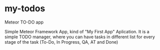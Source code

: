 # my-todos
Meteor TO-DO app

Simple Meteor Framework App, kind of "My First App" Aplication. 
It is a simple TODO manager, where you can have tasks in different list for every stage of the task (To-Do, In Progress, QA, AT and Done) 
